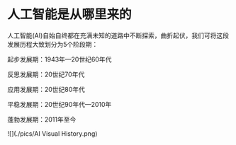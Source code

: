 # 人工智能是从哪里来的
人工智能(AI)自始自终都在充满未知的道路中不断探索，曲折起伏，我们可将这段发展历程大致划分为5个阶段期：

起步发展期：1943年—20世纪60年代

反思发展期：20世纪70年代

应用发展期：20世纪80年代

平稳发展期：20世纪90年代—2010年

蓬勃发展期：2011年至今

![](./pics/AI Visual History.png)
